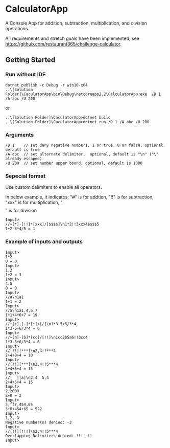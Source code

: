 # CalculatorApp
A Console App for addition, subtraction, multiplication, and division operations.

All requirements and stretch goals have been implemented, see https://github.com/restaurant365/challenge-calculator.

## Getting Started

### Run without IDE
```
dotnet publish -c Debug -r win10-x64
..\[Solution Folder]\CaculatorApp\bin\Debug\netcoreapp2.2\CalculatorApp.exe  /D 1 /A abc /U 200
```
or
```
..\[Solution Folder]\CaculatorApp>dotnet build
..\[Solution Folder]\CaculatorApp>dotnet run /D 1 /A abc /U 200
```

### Arguments
```
/D 1    // set deny negative numbers, 1 or true, 0 or false, optional, default is true
/A abc  // set alternate delimiter,  optional, default is "\n" ("\" already escaped)
/U 200  // set number upper bound, optional, default is 1000
```

### Sepecial format 
Use custom delimiters to enable all operators.

In below example, it indicates: "\#" is for addtion, "!!" is for subtraction, "xxx" is for multiplication, "$$$$" is for division
```
Input>
//+[*]-[!!]*[xxx]/[$$$$]\n1*2!!3xxx4$$$$5
1+2-3*4/5 = 1
```

### Example of inputs and outputs


```
Input>
1*2
0 = 0
Input>
1,2
1+2 = 3
Input>
4.5
0 = 0
Input>
//a\n1a1
1+1 = 2
Input>
//a\n1a1,4,6,7
1+1+4+6+7 = 19
Input>
//+[+]-[-]*[*]/[/]\n1*3-5+6/3*4
1*3-5+6/3*4 = 6
Input>
//+[a]-[b]*[cc]/[!!]\n1cc3b5a6!!3cc4
1*3-5+6/3*4 = 6
Input>
//[!!][***]\n2,4!!***4
2+4+0+4 = 10
Input>
//[!!][***]\n2,4!!5***4
2+4+5+4 = 15
Input>
//[  ][a]\n2,4  5,4
2+4+5+4 = 15
Input>
2,2000
2+0 = 2
Input>
3,ffr,454,65
3+0+454+65 = 522
Input>
1,2,-3
Negative number(s) denied: -3
Input>
//[!!][!!!]\n2,4!!5***4
Overlapping Delimiters denied: !!!, !!
Input>
```
